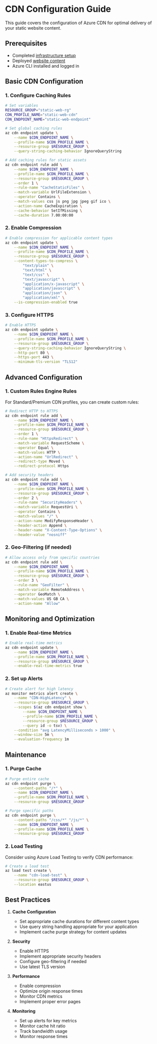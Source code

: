 # CDN Configuration Guide

This guide covers the configuration of Azure CDN for optimal delivery of your static website content.

## Prerequisites

- Completed [infrastructure setup](./infrastructure-setup.md)
- Deployed [website content](./content-deployment.md)
- Azure CLI installed and logged in

## Basic CDN Configuration

### 1. Configure Caching Rules

```bash
# Set variables
RESOURCE_GROUP="static-web-rg"
CDN_PROFILE_NAME="static-web-cdn"
CDN_ENDPOINT_NAME="static-web-endpoint"

# Set global caching rules
az cdn endpoint update \
    --name $CDN_ENDPOINT_NAME \
    --profile-name $CDN_PROFILE_NAME \
    --resource-group $RESOURCE_GROUP \
    --query-string-caching-behavior IgnoreQueryString

# Add caching rules for static assets
az cdn endpoint rule add \
    --name $CDN_ENDPOINT_NAME \
    --profile-name $CDN_PROFILE_NAME \
    --resource-group $RESOURCE_GROUP \
    --order 1 \
    --rule-name "CacheStaticFiles" \
    --match-variable UrlFileExtension \
    --operator Contains \
    --match-values css js png jpg jpeg gif ico \
    --action-name CacheExpiration \
    --cache-behavior SetIfMissing \
    --cache-duration 7.00:00:00
```

### 2. Enable Compression

```bash
# Enable compression for applicable content types
az cdn endpoint update \
    --name $CDN_ENDPOINT_NAME \
    --profile-name $CDN_PROFILE_NAME \
    --resource-group $RESOURCE_GROUP \
    --content-types-to-compress \
        "text/plain" \
        "text/html" \
        "text/css" \
        "text/javascript" \
        "application/x-javascript" \
        "application/javascript" \
        "application/json" \
        "application/xml" \
    --is-compression-enabled true
```

### 3. Configure HTTPS

```bash
# Enable HTTPS
az cdn endpoint update \
    --name $CDN_ENDPOINT_NAME \
    --profile-name $CDN_PROFILE_NAME \
    --resource-group $RESOURCE_GROUP \
    --query-string-caching-behavior IgnoreQueryString \
    --http-port 80 \
    --https-port 443 \
    --minimum-tls-version "TLS12"
```

## Advanced Configuration

### 1. Custom Rules Engine Rules

For Standard/Premium CDN profiles, you can create custom rules:

```bash
# Redirect HTTP to HTTPS
az cdn endpoint rule add \
    --name $CDN_ENDPOINT_NAME \
    --profile-name $CDN_PROFILE_NAME \
    --resource-group $RESOURCE_GROUP \
    --order 1 \
    --rule-name "HttpsRedirect" \
    --match-variable RequestScheme \
    --operator Equal \
    --match-values HTTP \
    --action-name "UrlRedirect" \
    --redirect-type Moved \
    --redirect-protocol Https

# Add security headers
az cdn endpoint rule add \
    --name $CDN_ENDPOINT_NAME \
    --profile-name $CDN_PROFILE_NAME \
    --resource-group $RESOURCE_GROUP \
    --order 2 \
    --rule-name "SecurityHeaders" \
    --match-variable RequestUri \
    --operator Contains \
    --match-values "/" \
    --action-name ModifyResponseHeader \
    --header-action Append \
    --header-name "X-Content-Type-Options" \
    --header-value "nosniff"
```

### 2. Geo-Filtering (if needed)

```bash
# Allow access only from specific countries
az cdn endpoint rule add \
    --name $CDN_ENDPOINT_NAME \
    --profile-name $CDN_PROFILE_NAME \
    --resource-group $RESOURCE_GROUP \
    --order 3 \
    --rule-name "GeoFilter" \
    --match-variable RemoteAddress \
    --operator GeoMatch \
    --match-values US GB CA \
    --action-name "Allow"
```

## Monitoring and Optimization

### 1. Enable Real-time Metrics

```bash
# Enable real-time metrics
az cdn endpoint update \
    --name $CDN_ENDPOINT_NAME \
    --profile-name $CDN_PROFILE_NAME \
    --resource-group $RESOURCE_GROUP \
    --enable-real-time-metrics true
```

### 2. Set up Alerts

```bash
# Create alert for high latency
az monitor metrics alert create \
    --name "CDN-HighLatency" \
    --resource-group $RESOURCE_GROUP \
    --scopes $(az cdn endpoint show \
        --name $CDN_ENDPOINT_NAME \
        --profile-name $CDN_PROFILE_NAME \
        --resource-group $RESOURCE_GROUP \
        --query id -o tsv) \
    --condition "avg LatencyMilliseconds > 1000" \
    --window-size 5m \
    --evaluation-frequency 1m
```

## Maintenance

### 1. Purge Cache

```bash
# Purge entire cache
az cdn endpoint purge \
    --content-paths "/*" \
    --name $CDN_ENDPOINT_NAME \
    --profile-name $CDN_PROFILE_NAME \
    --resource-group $RESOURCE_GROUP

# Purge specific paths
az cdn endpoint purge \
    --content-paths "/css/*" "/js/*" \
    --name $CDN_ENDPOINT_NAME \
    --profile-name $CDN_PROFILE_NAME \
    --resource-group $RESOURCE_GROUP
```

### 2. Load Testing

Consider using Azure Load Testing to verify CDN performance:

```bash
# Create a load test
az load test create \
    --name "cdn-load-test" \
    --resource-group $RESOURCE_GROUP \
    --location eastus
```

## Best Practices

1. **Cache Configuration**
   - Set appropriate cache durations for different content types
   - Use query string handling appropriate for your application
   - Implement cache purge strategy for content updates

2. **Security**
   - Enable HTTPS
   - Implement appropriate security headers
   - Configure geo-filtering if needed
   - Use latest TLS version

3. **Performance**
   - Enable compression
   - Optimize origin response times
   - Monitor CDN metrics
   - Implement proper error pages

4. **Monitoring**
   - Set up alerts for key metrics
   - Monitor cache hit ratio
   - Track bandwidth usage
   - Monitor response times 